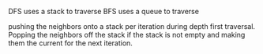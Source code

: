 DFS uses a stack to traverse
BFS uses a queue to traverse

pushing the neighbors onto a stack per iteration during depth first traversal. Popping the neighbors off the stack if the stack is not empty and making them the current for the next iteration.
